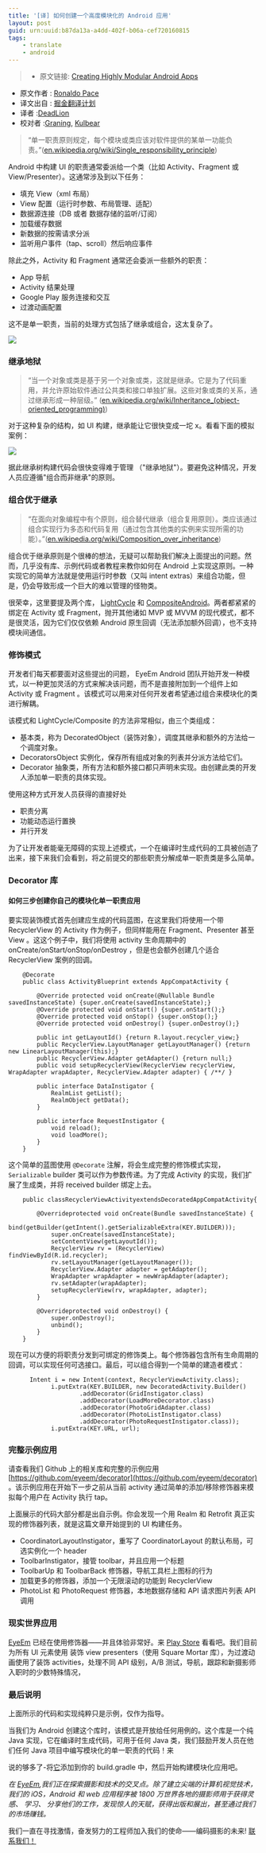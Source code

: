 ```yaml
---
title: '[译] 如何创建一个高度模块化的 Android 应用'
layout: post
guid: urn:uuid:b87da13a-a4dd-402f-b06a-cef720160815
tags:
    - translate
    - android
---
```


> * 原文链接: [Creating Highly Modular Android Apps](https://medium.com/stories-from-eyeem/creating-highly-modular-android-apps-933271fbdb7d#.oez87prl8)
* 原文作者 : [Ronaldo Pace](https://medium.com/@ronaldo.pace?source=post_header_lockup)
* 译文出自 : [掘金翻译计划](https://github.com/xitu/gold-miner)
* 译者 :[DeadLion](https://github.com/DeadLion)
* 校对者 :[Graning](https://github.com/Graning), [Kulbear](https://github.com/Kulbear)

>“单一职责原则规定，每个模块或类应该对软件提供的某单一功能负责。”([en.wikipedia.org/wiki/Single_responsibility_principle](https://en.wikipedia.org/wiki/Single_responsibility_principle))

Android 中构建 UI 的职责通常委派给一个类（比如 Activity、Fragment 或 View/Presenter）。这通常涉及到以下任务：

- 填充 View（xml 布局）
- View 配置（运行时参数、布局管理、适配）
- 数据源连接（DB 或者 数据存储的监听/订阅）
- 加载缓存数据
- 新数据的按需请求分派
- 监听用户事件（tap、scroll）然后响应事件

除此之外，Activity 和 Fragment 通常还会委派一些额外的职责：

- App 导航
- Activity 结果处理
- Google Play 服务连接和交互
- 过渡动画配置

这不是单一职责，当前的处理方式包括了继承或组合，这太复杂了。

![](https://cdn-images-1.medium.com/max/800/1*PYTSQy1jyMgZdKzKAK-ImA.gif)

### 继承地狱

>“当一个对象或类是基于另一个对象或类，这就是继承。它是为了代码重用，并允许原始软件通过公共类和接口单独扩展。这些对象或类的关系，通过继承形成一种层级。”
 ([en.wikipedia.org/wiki/Inheritance_(object-oriented_programming)](https://en.wikipedia.org/wiki/Inheritance_%28object-oriented_programming%29))

对于这种复杂的结构，如 UI 构建，继承能让它很快变成一坨 x。看看下面的模拟案例：

![](https://cdn-images-1.medium.com/max/800/1*TItgXrS7WEDGeu5pZNjNzw.png)

据此继承树构建代码会很快变得难于管理 （"继承地狱"）。要避免这种情况，开发人员应遵循"组合而非继承"的原则。

### 组合优于继承


>“在面向对象编程中有个原则，组合替代继承（组合复用原则）。类应该通过组合实现行为多态和代码复用（通过包含其他类的实例来实现所需的功能）。”([en.wikipedia.org/wiki/Composition_over_inheritance](http://en.wikipedia.org/wiki/Composition_over_inheritance))


组合优于继承原则是个很棒的想法，无疑可以帮助我们解决上面提出的问题。然而，几乎没有库、示例代码或者教程来教你如何在 Android 上实现这原则。一种实现它的简单方法就是使用运行时参数（又叫 intent extras）来组合功能，但是，仍会导致形成一个巨大的难以管理的怪物类。

很荣幸，这里要提及两个库， [LightCycle](https://www.github.com/soundcloud/lightcycle) 和 [CompositeAndroid](https://www.github.com/passsy/CompositeAndroid)。两者都紧紧的绑定在 Activity 或 Fragment，抛开其他诸如 MVP 或 MVVM 的现代模式，都不是很灵活，因为它们仅仅依赖 Android 原生回调（无法添加额外回调），也不支持模块间通信。

### 修饰模式

开发者们每天都要面对这些提出的问题， EyeEm Android 团队开始开发一种模式，以一种更加灵活的方式来解决该问题，而不是直接附加到一个组件上如 Activity 或 Fragment 。该模式可以用来对任何开发者希望通过组合来模块化的类进行解耦。

该模式和 LightCycle/Composite 的方法非常相似，由三个类组成：

- 基本类，称为 DecoratedObject（装饰对象），调度其继承和额外的方法给一个调度对象。
- DecoratorsObject 实例化，保存所有组成对象的列表并分派方法给它们。
- Decorator 抽象类，所有方法和额外接口都只声明未实现。由创建此类的开发人添加单一职责的具体实现。

使用这种方式开发人员获得的直接好处

- 职责分离
- 功能动态运行置换
- 并行开发

为了让开发者能毫无障碍的实现上述模式，一个在编译时生成代码的工具被创造了出来，接下来我们会看到，将之前提交的那些职责分解成单一职责类是多么简单。

### Decorator 库

#### 如何三步创建你自己的模块化单一职责应用

要实现装饰模式首先创建应生成的代码蓝图，在这里我们将使用一个带 RecyclerView 的 Activity 作为例子，但同样能用在 Fragment、Presenter 甚至 View 。这这个例子中，我们将使用 activity 生命周期中的 onCreate/onStart/onStop/onDestroy ，但是也会额外创建几个适合 RecyclerView 案例的回调。

```
    @Decorate
    public class ActivityBlueprint extends AppCompatActivity {

        @Override protected void onCreate(@Nullable Bundle savedInstanceState) {super.onCreate(savedInstanceState);}
        @Override protected void onStart() {super.onStart();}
        @Override protected void onStop() {super.onStop();}
        @Override protected void onDestroy() {super.onDestroy();}

        public int getLayoutId() {return R.layout.recycler_view;}
        public RecyclerView.LayoutManager getLayoutManager() {return new LinearLayoutManager(this);}
        public RecyclerView.Adapter getAdapter() {return null;}
        public void setupRecyclerView(RecyclerView recyclerView, WrapAdapter wrapAdapter, RecyclerView.Adapter adapter) { /**/ }

        public interface DataInstigator {
            RealmList getList();
            RealmObject getData();
        }

        public interface RequestInstigator {
            void reload();
            void loadMore();
        }
    }
```

这个简单的蓝图使用 `@Decorate` 注解，将会生成完整的修饰模式实现，`Serializable` builder 类可以作为参数传递。为了完成 Activity 的实现，我们扩展了生成类，并将 received builder 绑定上去。

```
    public classRecyclerViewActivityextendsDecoratedAppCompatActivity{

        @Overrideprotected void onCreate(Bundle savedInstanceState) {
            bind(getBuilder(getIntent().getSerializableExtra(KEY.BUILDER)));
            super.onCreate(savedInstanceState);
            setContentView(getLayoutId());
            RecyclerView rv = (RecyclerView) findViewById(R.id.recycler);
            rv.setLayoutManager(getLayoutManager());
            RecyclerView.Adapter adapter = getAdapter();
            WrapAdapter wrapAdapter = newWrapAdapter(adapter);
            rv.setAdapter(wrapAdapter);
            setupRecyclerView(rv, wrapAdapter, adapter);
        }

        @Overrideprotected void onDestroy() {
            super.onDestroy();
            unbind();
        }
    }
```

现在可以方便的将职责分发到可绑定的修饰类上。每个修饰器包含所有生命周期的回调，可以实现任何可选接口。最后，可以组合得到一个简单的建造者模式：

```
      Intent i = new Intent(context, RecyclerViewActivity.class);
            i.putExtra(KEY.BUILDER, new DecoratedActivity.Builder()
                    .addDecorator(GridInstigator.class)
                    .addDecorator(LoadMoreDecorator.class)
                    .addDecorator(PhotoGridAdapter.class)
                    .addDecorator(PhotoListInstigator.class)
                    .addDecorator(PhotoRequestInstigator.class));
            i.putExtra(KEY.URL, url);
```

### 完整示例应用

请查看我们 Github 上的相关库和完整的示例应用 [https://github.com/eyeem/decorator](https://github.com/eyeem/decorator) 。该示例应用在开始下一步之前从当前 activity 通过简单的添加/移除修饰器来模拟每个用户在 Activity 执行 tap。

上面展示的代码大部分都是出自示例。你会发现一个用 Realm 和 Retrofit 真正实现的修饰器列表，就是这篇文章开始提到的 UI 构建任务。

- CoordinatorLayoutInstigator，重写了 CoordinatorLayout 的默认布局，可选实例化一个 header
- ToolbarInstigator，接管 toolbar，并且应用一个标题
- ToolbarUp 和 ToolbarBack 修饰器，导航工具栏上图标的行为
- 加载更多的修饰器，添加一个无限滚动的功能到 RecyclerView
- PhotoList 和 PhotoRequest 修饰器，本地数据存储和 API 请求图片列表 API 调用

### 现实世界应用

[EyeEm](https://www.eyeem.com) 已经在使用修饰器——并且体验非常好。来 [Play Store](https://play.google.com/store/apps/details?id=com.baseapp.eyeem) 看看吧。我们目前为所有 UI 元素使用 装饰 view presenters（使用 Square Mortar 库），为过渡动画使用了装饰 activities，处理不同 API 级别，A/B 测试，导航，跟踪和新摄影师入职时的少数特殊情况，

### 最后说明

上面所示的代码和实现纯粹只是示例，仅作为指导。

当我们为 Android 创建这个库时，该模式是开放给任何用例的。这个库是一个纯 Java 实现，它在编译时生成代码，可用于任何 Java 类，我们鼓励开发人员在他们任何 Java 项目中编写模块化的单一职责的代码！来

说的够多了-将[它](https://www.github.com/eyeem/decorator)添加到你的 build.gradle 中，然后开始构建模块化应用吧。


*在 [EyeEm](https://www.eyeem.com),我们正在探索摄影和技术的交叉点。除了建立尖端的计算机视觉技术，我们的 iOS，Android 和 web 应用程序被 1800 万世界各地的摄影师用于获得灵感、 学习、 分享他们的工作，发现惊人的天赋，获得出版和展出，甚至通过我们的市场赚钱。*

我们一直在寻找激情，奋发努力的工程师加入我们的使命——编码摄影的未来! [联系我们！](https://www.eyeem.com/jobs)
